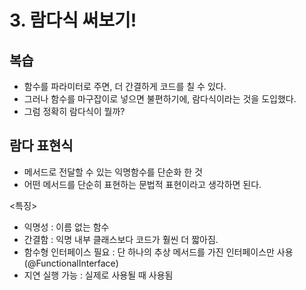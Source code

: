 # 3. 람다식 써보기!
## 복습
* 함수를 파라미터로 주면, 더 간결하게 코드를 칠 수 있다.  
* 그러나 함수를 마구잡이로 넣으면 불편하기에, 람다식이라는 것을 도입했다.  
* 그럼 정확히 람다식이 뭘까?  

## 람다 표현식
* 메서드로 전달할 수 있는 익명함수를 단순화 한 것
* 어떤 메서드를 단순히 표현하는 문법적 표현이라고 생각하면 된다.

<특징>
* 익명성 : 이름 없는 함수 
* 간결함 : 익명 내부 클래스보다 코드가 훨씬 더 짧아짐.
* 함수형 인터페이스 필요 : 단 하나의 추상 메서드를 가진 인터페이스만 사용(@FunctionalInterface)
* 지연 실행 가능 : 실제로 사용될 때 사용됨
